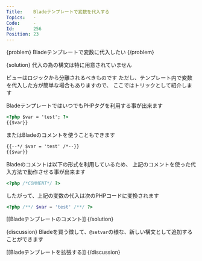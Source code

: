 ```yaml
---
Title:    Bladeテンプレートで変数を代入する
Topics:   -
Code:     -
Id:       256
Position: 23
---
```


{problem}
Bladeテンプレートで変数に代入したい
{/problem}

{solution}
代入の為の構文は特に用意されていません

ビューはロジックから分離されるべきものです
ただし、テンプレート内で変数を代入した方が簡単な場合もありますので、
ここではトリックとして紹介します

BladeテンプレートではいつでもPHPタグを利用する事が出来ます

```html
<?php $var = 'test'; ?>
{{$var}}
```

またはBladeのコメントを使うこともできます

```html
{{--*/ $var = 'test' /*--}}
{{$var}}
```

Bladeのコメントは以下の形式を利用しているため、
上記のコメントを使った代入方法で動作させる事が出来ます

```php
<?php /*COMMENT*/ ?>
```

したがって、上記の変数の代入は次のPHPコードに変換されます

```php
<?php /**/ $var = 'test' /**/ ?>
```

[[Bladeテンプレートのコメント]]
{/solution}

{discussion}
Bladeを買う徴して、`@setvar`の様な、新しい構文として追加することができます

[[Bladeテンプレートを拡張する]]
{/discussion}
